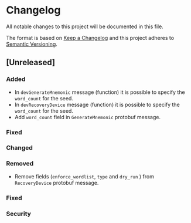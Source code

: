 # Changelog
All notable changes to this project will be documented in this file.

The format is based on [Keep a Changelog](http://keepachangelog.com/en/1.0.0/)
and this project adheres to [Semantic Versioning](http://semver.org/spec/v2.0.0.html).

## [Unreleased]

### Added

- In `devGenerateMnemonic` message (function) it is possible to specify the `word_count` for the seed.
- In `devRecoveryDevice` message (function) it is possible to specify the `word_count` for the seed.
- Add `word_count` field in `GenerateMnemonic` protobuf message.

### Fixed

### Changed

### Removed

- Remove fields (`enforce_wordlist`, `type` and `dry_run` ) from `RecoveryDevice` protobuf message.

### Fixed

### Security

